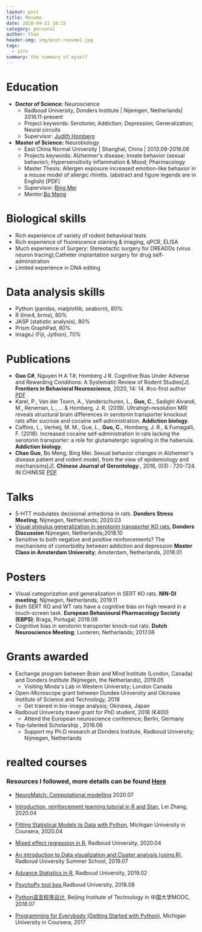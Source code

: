 ```yaml
---
layout: post
title: Resume
date: 2020-04-21 18:15
category: personal
author: Chao
header-img: img/post-resume1.jpg
tags: 
  - info
summary: the summary of myself
---
```



# Education

- **Doctor of Science:** Neuroscience
  - Radboud University, Donders Institute | Nijemgen, Netherlands| 2016.11-present
  - Project keywords: Serotonin; Addiction; Depression; Generalization; Neural circuits
  - Supervisor: [Judith Homberg](https://scholar.google.nl/citations?user=Jgcv9CQAAAAJ&hl=nl)
- **Master of Science:** Neurobiology
  - East China Normal University | Shanghai, China | 2013.09-2016.06
  - Projects keywords: Alzheimer's disease; Innate behavior (sexual behavior); Hypersensitivity inflammation & Mood; Pharmacology
  - Master Thesis:  Allergen exposure increased emotion-like behavior in a mouse model of allergic rhinitis. (abstract and figure legends are in English) [PDF]
  - Supervisor: [Bing Mei](http://english.ecnu.edu.cn/_t89/1746/list.htm)
  - Mentor:[Bo Meng](https://www.researchgate.net/profile/Bo_Meng16)


# Biological skills
- Rich experience of variety of rodent behavioral tests
- Rich experience of fluorescence staining & imaging, qPCR, ELISA
- Much experience of Surgery: Stereotactic surgery for DREADDs (virus neuron tracing);Catheter implantation surgery for drug self-adminstration
- Limited experience in DNA editing
  
# Data analysis skills
- Python (pandas, matplotlib, seaborn), 80%
- R (lme4, brms), 80%
- JASP (statistic analysis), 80%
- Prism GraphPad, 80%
- ImageJ (Fiji, Jython), 70%
  
# Publications
- **Guo C#**, Nguyen H A T#,  Homberg J R. Cognitive Bias Under Adverse and Rewarding Conditions: A Systematic Review of Rodent Studies[J]. **Frontiers in Behavioral Neuroscience**, 2020, 14: 14. #co-first author [PDF](https://raw.githubusercontent.com/jetgc/jetgc.github.io/master/pdf/2020_cguo_Cognitive_Bias.pdf)
- Karel, P., Van der Toorn, A., Vanderschuren, L., **Guo, C.**, Sadighi Alvandi, M., Reneman, L., ... & Homberg, J. R. (2019). Ultrahigh‐resolution MRI reveals structural brain differences in serotonin transporter knockout rats after sucrose and cocaine self‐administration. **Addiction biology**.
- Caffino, L., Verheij, M. M., Que, L., **Guo, C.**, Homberg, J. R., & Fumagalli, F. (2018). Increased cocaine self‐administration in rats lacking the serotonin transporter: a role for glutamatergic signaling in the habenula. **Addiction biology**.
- **Chao Guo**, Bo Meng, Bing Mei. Sexual behavior changes in Alzheimer's disease patient and rodent model, from the view of epidemiology and mechanisms[J]. **Chinese Journal of Gerontology**., 2016, (03) : 720-724. IN CHINESE [PDF](https://raw.githubusercontent.com/jetgc/jetgc.github.io/master/pdf/cguo-阿尔茨海默症伴性行为紊乱的相关研究进展.pdf)


# Talks
- 5-HTT modulates decisional anhedonia in rats. **Donders Stress Meeting**; Nijmegen, Netherlands; 2020.03
- [Visual stimulus generalization in serotonin transporter KO rats.](https://www.ru.nl/dondersdiscussions/previous-events/dd2018/program/parallel-sessions/parallel-session-1/) **Donders Discussion** Nijmegen, Netherlands;2018.10 
- Sensitive to both negative and positive reinforcements? The mechanisms of comorbidity between addiction and depression **Master Class in Amsterdam University**; Amsterdam, Netherlands, 2018.01

# Posters
- Visual categorization and generalization in SERT KO rats. **NIN-DI meeting**; Nijmegen, Netherlands; 2019.11
- Both SERT KO and WT rats have a cognitive bias on high reward in a touch-screen task. **European Behavioural Pharmacology Society (EBPS)**; Braga, Portugal; 2019.08
- Cognitive bias in serotonin transporter knock-out rats. **Dutch Neuroscience Meeting**; Lunteren, Netherlands; 2017.06

# Grants awarded
- Exchange program between Brain and Mind Institute (London, Canada) and Donders Institute (Nijmegen, the Netherlands), 2019.05 
  - Visiting Minda's Lab in Western University; London Canada
- Open-Microscope grant between Dundee University and Okinawa Institute of Science and Technology, 2018 
  - Get trained in bio-image analysis; Okinawa, Japan
- Radboud University travel grant for PhD student, 2018 (€400)
  - Attend the European neuroscience conference; Berlin, Germany
- Top-talented Scholarship , 2016.06 
  - Support my Ph.D research at Donders Institute, Radboud University; Nijmegen, Netherlands



# realted courses

### Resources I followed, more details can be found [**Here**](https://jetgc.github.io/2020/04/12/twards-to-data-analyst/)

- [NeuroMatch: Computational modelling](https://github.com/NeuromatchAcademy/course-content) 2020.07
- [Introduction, reinforcement learning tutorial in R and Stan](https://github.com/lei-zhang/RL_tutorial_webinar), Lei Zhang, 2020.04

- [Fitting Statistical Models to Data with Python](https://www.coursera.org/learn/fitting-statistical-models-data-python/home/info), Michigan University in Coursera, 2020.04
  
- [Mixed effect regression in R](https://brightspace.ru.nl/d2l/home/93862), Radboud University, 2020.04
  
- [An introduction to Data visualization and Cluster analysis (using R)](https://brightspace.ru.nl/d2l/home/75100), Radboud University Summer School, 2019.07
  
- [Advance Statistics in R](https://brightspace.ru.nl/d2l/home/17033), Radboud University, 2019.02
  
- [PsychoPy tool box](https://www.socsci.ru.nl/wilberth/nocms/psychopy/print.php),Radboud University, 2018.08
  
- [Python语言程序设计](http://www.icourse163.org/course/BIT-268001?tid=1002788003), Beijing Institute of Technology in 中国大学MOOC, 2018.07
  
- [Programming for Everybody (Getting Started with Python)](https://www.coursera.org/specializations/python), Michigan University in Coursera, 2017

